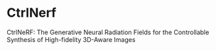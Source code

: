 # CtrlNerf
CtrlNeRF: The Generative Neural Radiation Fields for the Controllable Synthesis of High-fidelity 3D-Aware Images
